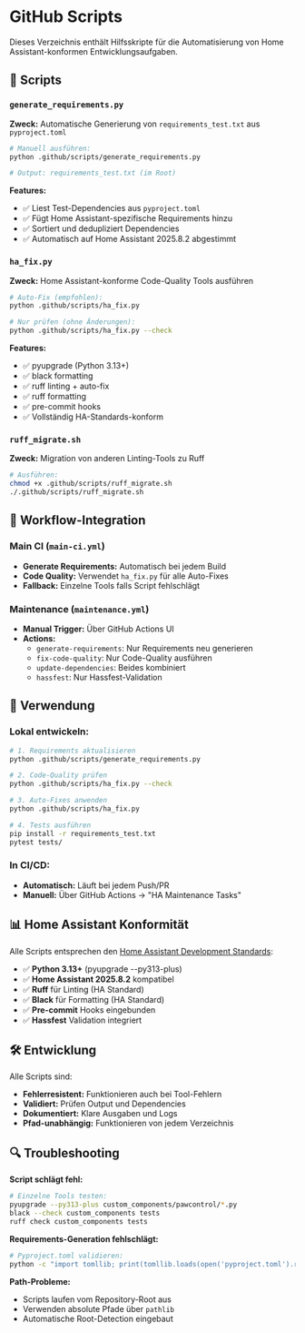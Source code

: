 # GitHub Scripts

Dieses Verzeichnis enthält Hilfsskripte für die Automatisierung von Home Assistant-konformen Entwicklungsaufgaben.

## 📁 Scripts

### `generate_requirements.py`
**Zweck:** Automatische Generierung von `requirements_test.txt` aus `pyproject.toml`

```bash
# Manuell ausführen:
python .github/scripts/generate_requirements.py

# Output: requirements_test.txt (im Root)
```

**Features:**
- ✅ Liest Test-Dependencies aus `pyproject.toml`
- ✅ Fügt Home Assistant-spezifische Requirements hinzu
- ✅ Sortiert und dedupliziert Dependencies
- ✅ Automatisch auf Home Assistant 2025.8.2 abgestimmt

### `ha_fix.py`
**Zweck:** Home Assistant-konforme Code-Quality Tools ausführen

```bash
# Auto-Fix (empfohlen):
python .github/scripts/ha_fix.py

# Nur prüfen (ohne Änderungen):
python .github/scripts/ha_fix.py --check
```

**Features:**
- ✅ pyupgrade (Python 3.13+)
- ✅ black formatting
- ✅ ruff linting + auto-fix
- ✅ ruff formatting
- ✅ pre-commit hooks
- ✅ Vollständig HA-Standards-konform

### `ruff_migrate.sh`
**Zweck:** Migration von anderen Linting-Tools zu Ruff

```bash
# Ausführen:
chmod +x .github/scripts/ruff_migrate.sh
./.github/scripts/ruff_migrate.sh
```

## 🔄 Workflow-Integration

### Main CI (`main-ci.yml`)
- **Generate Requirements:** Automatisch bei jedem Build
- **Code Quality:** Verwendet `ha_fix.py` für alle Auto-Fixes
- **Fallback:** Einzelne Tools falls Script fehlschlägt

### Maintenance (`maintenance.yml`)
- **Manual Trigger:** Über GitHub Actions UI
- **Actions:**
  - `generate-requirements`: Nur Requirements neu generieren
  - `fix-code-quality`: Nur Code-Quality ausführen  
  - `update-dependencies`: Beides kombiniert
  - `hassfest`: Nur Hassfest-Validation

## 🚀 Verwendung

### Lokal entwickeln:
```bash
# 1. Requirements aktualisieren
python .github/scripts/generate_requirements.py

# 2. Code-Quality prüfen
python .github/scripts/ha_fix.py --check

# 3. Auto-Fixes anwenden
python .github/scripts/ha_fix.py

# 4. Tests ausführen  
pip install -r requirements_test.txt
pytest tests/
```

### In CI/CD:
- **Automatisch:** Läuft bei jedem Push/PR
- **Manuell:** Über GitHub Actions → "HA Maintenance Tasks"

## 📊 Home Assistant Konformität

Alle Scripts entsprechen den [Home Assistant Development Standards](https://developers.home-assistant.io/):

- ✅ **Python 3.13+** (pyupgrade --py313-plus)
- ✅ **Home Assistant 2025.8.2** kompatibel
- ✅ **Ruff** für Linting (HA Standard)
- ✅ **Black** für Formatting (HA Standard)  
- ✅ **Pre-commit** Hooks eingebunden
- ✅ **Hassfest** Validation integriert

## 🛠️ Entwicklung

Alle Scripts sind:
- **Fehlerresistent:** Funktionieren auch bei Tool-Fehlern
- **Validiert:** Prüfen Output und Dependencies
- **Dokumentiert:** Klare Ausgaben und Logs
- **Pfad-unabhängig:** Funktionieren von jedem Verzeichnis

## 🔍 Troubleshooting

**Script schlägt fehl:**
```bash
# Einzelne Tools testen:
pyupgrade --py313-plus custom_components/pawcontrol/*.py
black --check custom_components tests
ruff check custom_components tests
```

**Requirements-Generation fehlschlägt:**
```bash
# Pyproject.toml validieren:
python -c "import tomllib; print(tomllib.loads(open('pyproject.toml').read()))"
```

**Path-Probleme:**
- Scripts laufen vom Repository-Root aus
- Verwenden absolute Pfade über `pathlib`
- Automatische Root-Detection eingebaut
